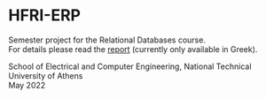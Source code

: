 # HFRI-ERP
Semester project for the Relational Databases course.  
For details please read the [report](./report.pdf) (currently only available in Greek).

School of Electrical and Computer Engineering, National Technical University of Athens  
May 2022